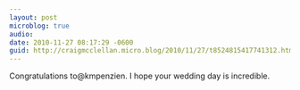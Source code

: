 ```yaml
---
layout: post
microblog: true
audio: 
date: 2010-11-27 08:17:29 -0600
guid: http://craigmcclellan.micro.blog/2010/11/27/t8524815417741312.html
---
```

Congratulations to@kmpenzien. I hope your wedding day is incredible.
